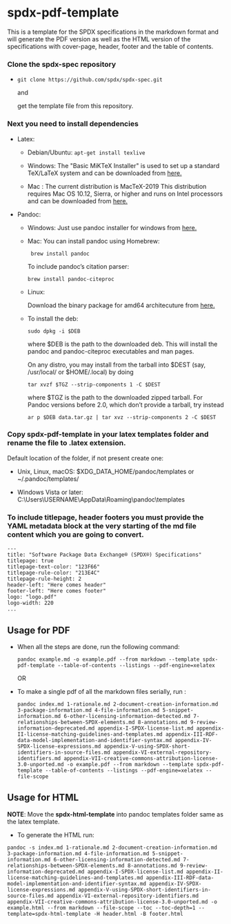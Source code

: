 # spdx-pdf-template
This is a template for the SPDX specifications in the markdown format and will generate the PDF version as well as the HTML version of the specifications with cover-page, header, footer and the table of contents.

### Clone the spdx-spec repository

  * ``git clone https://github.com/spdx/spdx-spec.git``
    
    and
    
    get the template file from this repository.

### Next you need to install dependencies

  * Latex: 

    + Debian/Ubuntu: ``apt-get install texlive``

    + Windows: The "Basic MiKTeX Installer" is used to set up a standard TeX/LaTeX system and can be downloaded from [here.](https://miktex.org/download)

    + Mac : The current distribution is MacTeX-2019
      This distribution requires Mac OS 10.12, Sierra, or higher and runs on Intel processors and can be downloaded from [here.](http://www.tug.org/mactex/mactex-download.html) 



  * Pandoc:

    + Windows: Just use pandoc installer for windows from [here.](https://github.com/jgm/pandoc/releases/download/2.7.2/pandoc-2.7.2-windows-x86_64.msi)

    + Mac:  You can install pandoc using Homebrew:

         `` brew install pandoc``

         To include pandoc’s citation parser:

         ``brew install pandoc-citeproc``    

    + Linux: 

         Download the binary package for amd64 architecuture from [here.](https://github.com/jgm/pandoc/releases/latest)

     + To install the deb:

         ``sudo dpkg -i $DEB``

         where $DEB is the path to the downloaded deb. This will install the pandoc and pandoc-citeproc executables and man pages.
      
         On any distro, you may install from the tarball into $DEST (say, /usr/local/ or $HOME/.local) by doing

         ``tar xvzf $TGZ --strip-components 1 -C $DEST``

         where $TGZ is the path to the downloaded zipped tarball. For Pandoc versions before 2.0, which don’t provide a tarball, try instead

         ``ar p $DEB data.tar.gz | tar xvz --strip-components 2 -C $DEST``



### Copy spdx-pdf-template in your latex templates folder and rename the file to .latex extension.
   Default location of the folder, if not present create one:

   * Unix, Linux, macOS: $XDG_DATA_HOME/pandoc/templates or ~/.pandoc/templates/

   * Windows Vista or later: C:\Users\USERNAME\AppData\Roaming\pandoc\templates

### To include titlepage, header footers you must provide the YAML metadata block at the very starting of the md file content    which you are going to convert.


```markdown---
---
title: "Software Package Data Exchange® (SPDX®) Specifications"
titlepage: true
titlepage-text-color: "123F66"
titlepage-rule-color: "213E4C"
titlepage-rule-height: 2
header-left: "Here comes header"
footer-left: "Here comes footer"
logo: "logo.pdf"
logo-width: 220
...
```

## Usage for PDF

  * When all the steps are done, run the following command:
   
    ``pandoc example.md -o example.pdf --from markdown --template spdx-pdf-template --table-of-contents --listings --pdf-engine=xelatex``

    OR
    
  * To make a single pdf of all the markdown files serially, run :

    ``pandoc index.md 1-rationale.md 2-document-creation-information.md 3-package-information.md 4-file-information.md 5-snippet-information.md 6-other-licensing-information-detected.md 7-relationships-between-SPDX-elements.md 8-annotations.md 9-review-information-deprecated.md appendix-I-SPDX-license-list.md appendix-II-license-matching-guidelines-and-templates.md appendix-III-RDF-data-model-implementation-and-identifier-syntax.md appendix-IV-SPDX-license-expressions.md appendix-V-using-SPDX-short-identifiers-in-source-files.md appendix-VI-external-repository-identifiers.md appendix-VII-creative-commons-attribution-license-3.0-unported.md -o example.pdf --from markdown --template spdx-pdf-template --table-of-contents --listings --pdf-engine=xelatex --file-scope``
    

## Usage for HTML

**NOTE**: Move the **spdx-html-template** into pandoc templates folder same as the latex template.

  * To generate the HTML run:

  ``pandoc -s index.md 1-rationale.md 2-document-creation-information.md 3-package-information.md 4-file-information.md 5-snippet-information.md 6-other-licensing-information-detected.md 7-relationships-between-SPDX-elements.md 8-annotations.md 9-review-information-deprecated.md appendix-I-SPDX-license-list.md appendix-II-license-matching-guidelines-and-templates.md appendix-III-RDF-data-model-implementation-and-identifier-syntax.md appendix-IV-SPDX-license-expressions.md appendix-V-using-SPDX-short-identifiers-in-source-files.md appendix-VI-external-repository-identifiers.md appendix-VII-creative-commons-attribution-license-3.0-unported.md -o example.html --from markdown --file-scope --toc --toc-depth=1 --template=spdx-html-template -H header.html -B footer.html``
